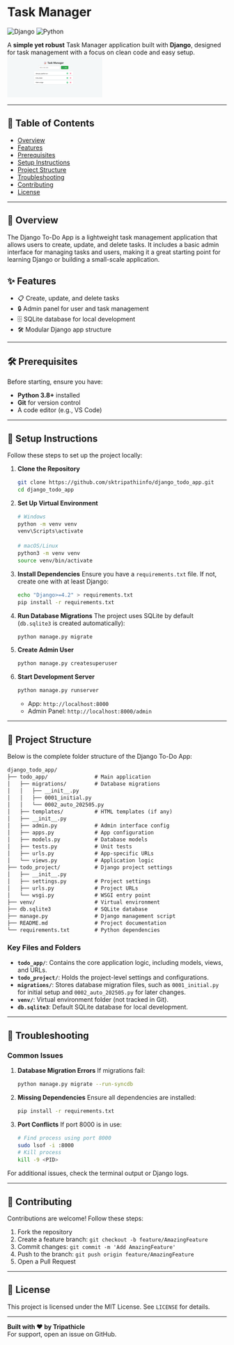 # Task Manager

![Django](https://img.shields.io/badge/Django-4.2-092E20?style=flat-square&logo=django&logoColor=white)
![Python](https://img.shields.io/badge/Python-3.8%2B-3776AB?style=flat-square&logo=python&logoColor=white)

A **simple yet robust** Task Manager application built with **Django**, designed for task management with a focus on clean code and easy setup.
<img width="218" alt="image" src="https://github.com/tripathicle/Task-Management/blob/main/Task_manager.png" />


---

## 📖 Table of Contents
- [Overview](#overview)
- [Features](#features)
- [Prerequisites](#prerequisites)
- [Setup Instructions](#setup-instructions)
- [Project Structure](#project-structure)
- [Troubleshooting](#troubleshooting)
- [Contributing](#contributing)
- [License](#license)

---

## 🌟 Overview
The Django To-Do App is a lightweight task management application that allows users to create, update, and delete tasks. It includes a basic admin interface for managing tasks and users, making it a great starting point for learning Django or building a small-scale application.


## ✨ Features
- 📋 Create, update, and delete tasks
- 🔒 Admin panel for user and task management
- 🗄️ SQLite database for local development
- 🛠️ Modular Django app structure

---

## 🛠️ Prerequisites
Before starting, ensure you have:
- **Python 3.8+** installed
- **Git** for version control
- A code editor (e.g., VS Code)

---

## 🚀 Setup Instructions

Follow these steps to set up the project locally:

1. **Clone the Repository**
   ```bash
   git clone https://github.com/sktripathiinfo/django_todo_app.git
   cd django_todo_app
   ```

2. **Set Up Virtual Environment**
   ```bash
   # Windows
   python -m venv venv
   venv\Scripts\activate

   # macOS/Linux
   python3 -m venv venv
   source venv/bin/activate
   ```

3. **Install Dependencies**
   Ensure you have a `requirements.txt` file. If not, create one with at least Django:
   ```bash
   echo "Django>=4.2" > requirements.txt
   pip install -r requirements.txt
   ```

4. **Run Database Migrations**
   The project uses SQLite by default (`db.sqlite3` is created automatically):
   ```bash
   python manage.py migrate
   ```

5. **Create Admin User**
   ```bash
   python manage.py createsuperuser
   ```

6. **Start Development Server**
   ```bash
   python manage.py runserver
   ```
   - App: `http://localhost:8000`
   - Admin Panel: `http://localhost:8000/admin`

---

## 📂 Project Structure
Below is the complete folder structure of the Django To-Do App:

```
django_todo_app/
├── todo_app/               # Main application
│   ├── migrations/         # Database migrations
│   │   ├── __init__.py
│   │   ├── 0001_initial.py
│   │   └── 0002_auto_202505.py
│   ├── templates/          # HTML templates (if any)
│   ├── __init__.py
│   ├── admin.py            # Admin interface config
│   ├── apps.py             # App configuration
│   ├── models.py           # Database models
│   ├── tests.py            # Unit tests
│   ├── urls.py             # App-specific URLs
│   └── views.py            # Application logic
├── todo_project/           # Django project settings
│   ├── __init__.py
│   ├── settings.py         # Project settings
│   ├── urls.py             # Project URLs
│   └── wsgi.py             # WSGI entry point
├── venv/                   # Virtual environment
├── db.sqlite3              # SQLite database
├── manage.py               # Django management script
├── README.md               # Project documentation
└── requirements.txt        # Python dependencies
```

### Key Files and Folders
- **`todo_app/`**: Contains the core application logic, including models, views, and URLs.
- **`todo_project/`**: Holds the project-level settings and configurations.
- **`migrations/`**: Stores database migration files, such as `0001_initial.py` for initial setup and `0002_auto_202505.py` for later changes.
- **`venv/`**: Virtual environment folder (not tracked in Git).
- **`db.sqlite3`**: Default SQLite database for local development.

---

## 🚨 Troubleshooting

### Common Issues
1. **Database Migration Errors**
   If migrations fail:
   ```bash
   python manage.py migrate --run-syncdb
   ```

2. **Missing Dependencies**
   Ensure all dependencies are installed:
   ```bash
   pip install -r requirements.txt
   ```

3. **Port Conflicts**
   If port 8000 is in use:
   ```bash
   # Find process using port 8000
   sudo lsof -i :8000
   # Kill process
   kill -9 <PID>
   ```

For additional issues, check the terminal output or Django logs.

---

## 🤝 Contributing
Contributions are welcome! Follow these steps:
1. Fork the repository
2. Create a feature branch: `git checkout -b feature/AmazingFeature`
3. Commit changes: `git commit -m 'Add AmazingFeature'`
4. Push to the branch: `git push origin feature/AmazingFeature`
5. Open a Pull Request

---

## 📜 License
This project is licensed under the MIT License. See `LICENSE` for details.

---

**Built with ❤️ by Tripathicle**  
For support, open an issue on GitHub.
